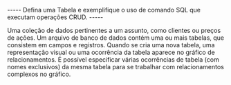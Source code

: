   ----- Defina uma Tabela e exemplifique o uso de comando SQL que executam operações CRUD. -----  
  
  
  Uma coleção de dados pertinentes a um assunto, como clientes ou preços de ações. Um arquivo de banco de dados contém uma ou mais tabelas, que consistem em campos e registros. Quando se cria uma nova tabela, uma representação visual ou uma ocorrência da tabela aparece no gráfico de relacionamentos. É possível especificar várias ocorrências de tabela (com nomes exclusivos) da mesma tabela para se trabalhar com relacionamentos complexos no gráfico.
